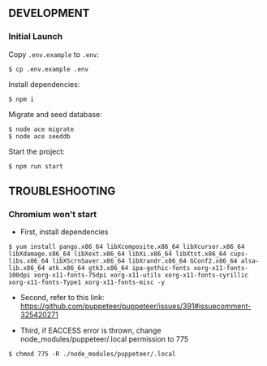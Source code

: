 ## DEVELOPMENT

### Initial Launch

Copy `.env.example` to `.env`:

```console
$ cp .env.example .env
```

Install dependencies:

```console
$ npm i
```

Migrate and seed database:

```console
$ node ace migrate
$ node ace seeddb
```

Start the project:

```console
$ npm run start
```

## TROUBLESHOOTING

### Chromium won't start

- First, install dependencies

```console
$ yum install pango.x86_64 libXcomposite.x86_64 libXcursor.x86_64 libXdamage.x86_64 libXext.x86_64 libXi.x86_64 libXtst.x86_64 cups-libs.x86_64 libXScrnSaver.x86_64 libXrandr.x86_64 GConf2.x86_64 alsa-lib.x86_64 atk.x86_64 gtk3.x86_64 ipa-gothic-fonts xorg-x11-fonts-100dpi xorg-x11-fonts-75dpi xorg-x11-utils xorg-x11-fonts-cyrillic xorg-x11-fonts-Type1 xorg-x11-fonts-misc -y
```

- Second, refer to this link: https://github.com/puppeteer/puppeteer/issues/391#issuecomment-325420271

- Third, if EACCESS error is thrown, change node_modules/puppeteer/.local permission to 775

```console
$ chmod 775 -R ./node_modules/puppeteer/.local
```
